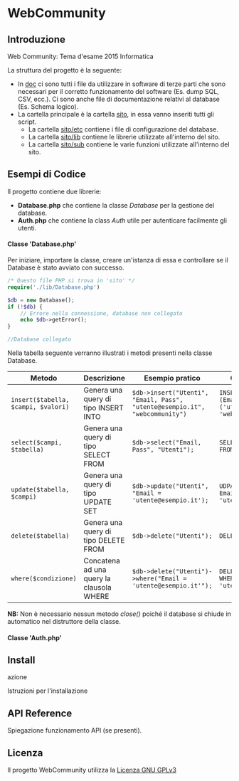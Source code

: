 # WebCommunity

## Introduzione

Web Community: Tema d'esame 2015 Informatica

La struttura del progetto è la seguente:
- In [doc](doc) ci sono tutti i file da utilizzare in software di terze parti che sono necessari per il corretto funzionamento del software (Es. dump SQL, CSV, ecc.). Ci sono anche file di documentazione relativi al database (Es. Schema logico).
- La cartella principale è la cartella [sito](sito), in essa vanno inseriti tutti gli script.
  - La cartella [sito/etc](sito/etc) contiene i file di configurazione del database.
  - La cartella [sito/lib](sito/lib) contiene le librerie utilizzate all'interno del sito.
  - La cartella [sito/sub](sito/sub) contiene le varie funzioni utilizzate all'interno del sito.

## Esempi di Codice

Il progetto contiene due librerie:
- **Database.php** che contiene la classe _Database_ per la gestione del database.
- **Auth.php** che contiene la class _Auth_ utile per autenticare facilmente gli utenti.

#### Classe 'Database.php'

Per iniziare, importare la classe, creare un'istanza di essa e controllare se il Database è stato avviato con successo.
```php
/* Questo file PHP si trova in 'sito' */
require('./lib/Database.php')

$db = new Database();
if (!$db) {
	// Errore nella connessione, database non collegato
	echo $db->getError();
}

//Database collegato
```

Nella tabella seguente verranno illustrati i metodi presenti nella classe Database.

Metodo | Descrizione | Esempio pratico | Query generata
------ | ----------- | --------------- | --------------
``` insert($tabella, $campi, $valori) ``` | Genera una query di tipo INSERT INTO | ``` $db->insert("Utenti", "Email, Pass", "utente@esempio.it", "webcommunity") ``` | ``` INSERT INTO Utenti (Email, Pass) VALUES ('utente@esempio.it', 'webcommunity') ```
``` select($campi, $tabella) ``` | Genera una query di tipo SELECT FROM | ``` $db->select("Email, Pass", "Utenti"); ``` | ``` SELECT Email, Pass FROM Utenti ```
``` update($tabella, $campi) ``` | Genera una query di tipo UPDATE SET | ``` $db->update("Utenti", "Email = 'utente@esempio.it'); ``` | ``` UDPATE Utenti SET Email = 'utente@esempio.it' ```
``` delete($tabella) ``` | Genera una query di tipo DELETE FROM | ``` $db->delete("Utenti"); ``` | ``` DELETE FROM Utenti ```
``` where($condizione) ``` | Concatena ad una query la clausola WHERE | ``` $db->delete("Utenti")->where("Email = 'utente@esempio.it'"); ``` | ``` DELETE FROM Utenti WHERE Email = 'utente@esempio.it' ```

**NB:** Non è necessario nessun metodo _close()_ poiché il database si chiude in automatico nel distruttore della classe.

#### Classe 'Auth.php'


## Install
azione

Istruzioni per l'installazione

## API Reference

Spiegazione funzionamento API (se presenti).

## Licenza

Il progetto WebCommunity utilizza la [Licenza GNU GPLv3](LICENSE)


